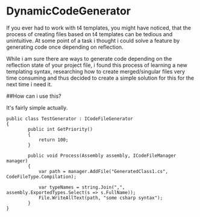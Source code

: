 # DynamicCodeGenerator

If you ever had to work with t4 templates, you might have noticed, that the process of creating files based on t4 templates can be tedious and unintuitive. At some point of a task i thought i could solve a feature by generating code once depending on reflection.

While i am sure there are ways to generate code depending on the reflection state of your project file, i found this process of learning a new templating syntax, researching how to create merged/singular files very time consuming and thus decided to create a simple solution for this for the next time i need it.

##How can i use this?

It's fairly simple actually.

```
public class TestGenerator : ICodeFileGenerator
{
		public int GetPriority()
		{
			return 100;
		}

		public void Process(Assembly assembly, ICodeFileManager manager)
		{
			var path = manager.AddFile("GeneratedClass1.cs", CodeFileType.Compilation);

			var typeNames = string.Join(",", assembly.ExportedTypes.Select(s => s.FullName));
			File.WriteAllText(path, "some csharp syntax");
		}
}
```
